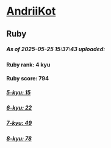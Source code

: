 # [AndriiKot](https://www.codewars.com/users/AndriiKot) 
## Ruby

##### As of 2025-05-25 15:37:43 uploaded:

#### Ruby rank: 4 kyu

#### Ruby score: 794

##### [5-kyu: 15](https://github.com/AndriiKot/Ruby__CodeWars/tree/main/kyu-5)

##### [6-kyu: 22](https://github.com/AndriiKot/Ruby__CodeWars/tree/main/kyu-6)

##### [7-kyu: 49](https://github.com/AndriiKot/Ruby__CodeWars/tree/main/kyu-7)

##### [8-kyu: 78](https://github.com/AndriiKot/Ruby__CodeWars/tree/main/kyu-8)


